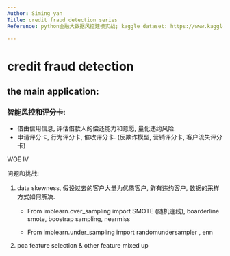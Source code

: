 ```yaml
---
Author: Siming yan
Title: credit fraud detection series
Reference: python金融大数据风控建模实战; kaggle dataset: https://www.kaggle.com/mlg-ulb/creditcardfraud/

---
```


# credit fraud detection

## the main application:

### 智能风控和评分卡:

+ 借由信用信息, 评估借款人的偿还能力和意愿, 量化违约风险.
+ 申请评分卡, 行为评分卡, 催收评分卡. (反欺诈模型, 营销评分卡, 客户流失评分卡)

WOE IV



问题和挑战:

1. data skewness, 假设过去的客户大量为优质客户, 鲜有违约客户, 数据的采样方式如何解决. 

   + From imblearn.over_sampling import SMOTE (随机连线), boarderline smote, boostrap sampling, nearmiss

   + From imblearn.under_sampling import randomundersampler , enn

2. pca feature selection & other feature mixed up
